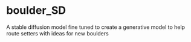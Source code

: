 # boulder_SD
A stable diffusion model fine tuned to create a generative model to help route setters with ideas for new boulders
